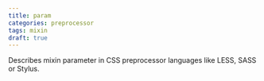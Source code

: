 ```yaml
---
title: param
categories: preprocessor
tags: mixin
draft: true
---
```


Describes mixin parameter in CSS preprocessor languages like LESS, SASS or Stylus.
